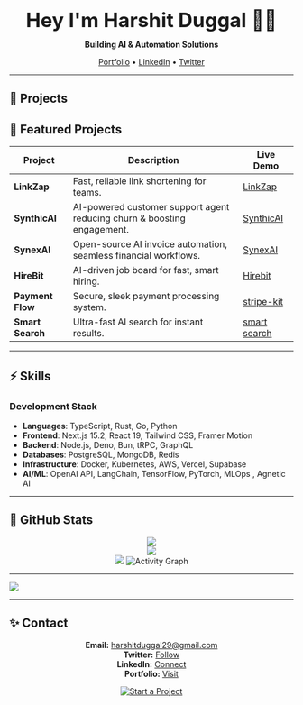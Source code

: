 <div align="center">
  <h1 style="font-size: 2.5em; margin-bottom: 10px;">Hey I'm Harshit Duggal 👋🏻</h1>
  
  **Building AI & Automation Solutions**

  [Portfolio](https://harshitduggal.dev) • [LinkedIn](https://linkedin.com/in/harshitduggal) • [Twitter](https://twitter.com/harshitduggal)
</div>

---

## 🚀 Projects

## 🌟 Featured Projects



<div align="center">

| Project         | Description                                           | Live Demo                                  |
|-----------------|-------------------------------------------------------|--------------------------------------------|
| **LinkZap**     | Fast, reliable link shortening for teams.             | [LinkZap](https://linkzap.vercel.app)     |
| **SynthicAI**   | AI-powered customer support agent reducing churn & boosting engagement. | [SynthicAI](https://synthicai.com)         |
| **SynexAI**     | Open-source AI invoice automation, seamless financial workflows. | [SynexAI](https://synexai.in)             |
| **HireBit**     | AI-driven job board for fast, smart hiring.          | [Hirebit](https://hirebit.site)           |
| **Payment Flow**| Secure, sleek payment processing system.             | [stripe-kit](https://stripe-kit-zeta.vercel.app) |
| **Smart Search**| Ultra-fast AI search for instant results.            | [smart search](https://lighting-search.vercel.app) |




</div>

---

## ⚡️ Skills

### Development Stack

- **Languages**: TypeScript, Rust, Go, Python
- **Frontend**: Next.js 15.2, React 19, Tailwind CSS, Framer Motion
- **Backend**: Node.js, Deno, Bun, tRPC, GraphQL
- **Databases**: PostgreSQL, MongoDB, Redis
- **Infrastructure**: Docker, Kubernetes, AWS, Vercel, Supabase
- **AI/ML**: OpenAI API, LangChain, TensorFlow, PyTorch, MLOps , Agnetic AI

---

## 🎉 GitHub Stats

<div align="center">

![](https://github-readme-stats.vercel.app/api?username=duggal1&theme=tokyonight&hide_border=false&include_all_commits=false&count_private=true&border_radius=10&bg_color=0D1117,1E293B,374151&title_color=58A6FF&text_color=CDD9E5&icon_color=58A6FF)<br/>
![](https://nirzak-streak-stats.vercel.app/?user=duggal1&theme=tokyonight&hide_border=false&border_radius=10)<br/>
![](https://github-readme-stats.vercel.app/api/top-langs/?username=duggal1&theme=tokyonight&hide_border=false&include_all_commits=false&count_private=true&layout=compact&border_radius=10)
![Activity Graph](https://github-readme-activity-graph.vercel.app/graph?username=duggal1&bg_color=00000000&color=6366F1&line=6366F1&point=ffffff&area=true&hide_border=true&area_color=6366F122)
</div>

---

[![](https://visitcount.itsvg.in/api?id=duggal1&icon=0&color=0)](https://visitcount.itsvg.in)

---

## ✨ Contact

<div align="center">

 **Email:** [harshitduggal29@gmail.com](mailto:harshitduggal29@gmail.com)  
 **Twitter:** [Follow](https://twitter.com/harshitduggal5)  
 **LinkedIn:** [Connect](https://linkedin.com/in/harshitduggal)  
 **Portfolio:** [Visit](https://harshitduggal.dev)  


<a href="mailto:harshitduggal29@gmail.com">
  <img src="https://img.shields.io/badge/Start_a_Project-000?style=for-the-badge&labelColor=0D1117&color=58A6FF&logoColor=white&border_radius=10" alt="Start a Project">
</a>

</div>
